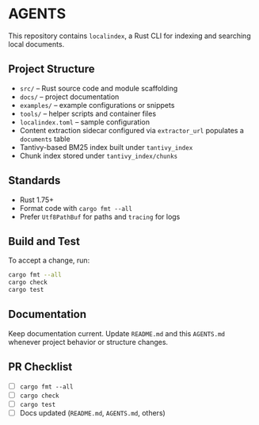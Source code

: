 # AGENTS

This repository contains `localindex`, a Rust CLI for indexing and searching local documents.

## Project Structure
- `src/` – Rust source code and module scaffolding
- `docs/` – project documentation
- `examples/` – example configurations or snippets
- `tools/` – helper scripts and container files
- `localindex.toml` – sample configuration
- Content extraction sidecar configured via `extractor_url` populates a `documents` table
- Tantivy-based BM25 index built under `tantivy_index`
- Chunk index stored under `tantivy_index/chunks`

## Standards
- Rust 1.75+
- Format code with `cargo fmt --all`
- Prefer `Utf8PathBuf` for paths and `tracing` for logs

## Build and Test
To accept a change, run:

```bash
cargo fmt --all
cargo check
cargo test
```

## Documentation
Keep documentation current. Update `README.md` and this `AGENTS.md` whenever project behavior or structure changes.

## PR Checklist
- [ ] `cargo fmt --all`
- [ ] `cargo check`
- [ ] `cargo test`
- [ ] Docs updated (`README.md`, `AGENTS.md`, others)
